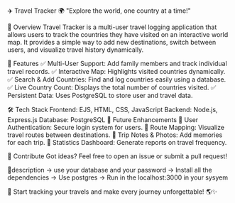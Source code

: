 ✈️ Travel Tracker 🌍
"Explore the world, one country at a time!"

📖 Overview
Travel Tracker is a multi-user travel logging application that allows users to track the countries they have visited on an interactive world map. It provides a simple way to add new destinations, switch between users, and visualize travel history dynamically.

🎯 Features
✅ Multi-User Support: Add family members and track individual travel records.
✅ Interactive Map: Highlights visited countries dynamically.
✅ Search & Add Countries: Find and log countries easily using a database.
✅ Live Country Count: Displays the total number of countries visited.
✅ Persistent Data: Uses PostgreSQL to store user and travel data.

🛠️ Tech Stack
Frontend: EJS, HTML, CSS, JavaScript
Backend: Node.js, Express.js
Database: PostgreSQL
🚀 Future Enhancements
🔹 User Authentication: Secure login system for users.
🔹 Route Mapping: Visualize travel routes between destinations.
🔹 Trip Notes & Photos: Add memories for each trip.
🔹 Statistics Dashboard: Generate reports on travel frequency.

🤝 Contribute
Got ideas? Feel free to open an issue or submit a pull request!


🔸description
  -> use your database and your password
  -> Install all the dependencies
  -> Use postgres
  -> Run in the  localhost:3000 in your sysyem

🚀 Start tracking your travels and make every journey unforgettable! 🌎✨
